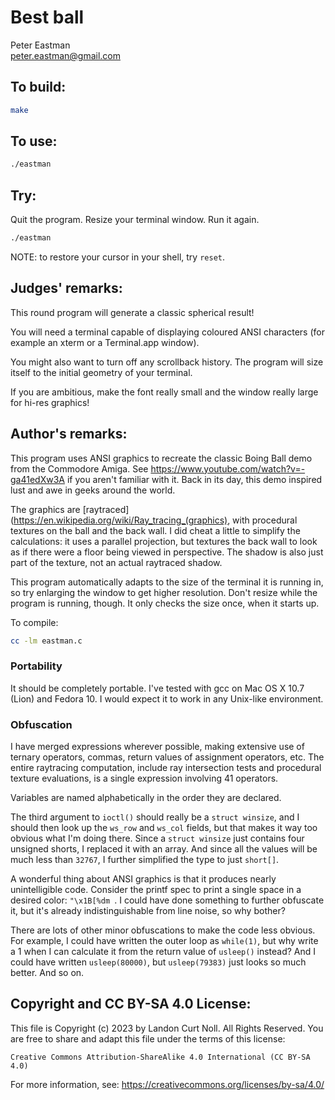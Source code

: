 # Best ball

Peter Eastman\
<peter.eastman@gmail.com>


## To build:

```sh
make
```


## To use:

```sh
./eastman
```


## Try:

Quit the program.  Resize your terminal window.  Run it again.

```sh
./eastman
```

NOTE: to restore your cursor in your shell, try `reset`.


## Judges' remarks:

This round program will generate a classic spherical result!

You will need a terminal capable of displaying coloured ANSI
characters (for example an xterm or a Terminal.app window).

You might also want to turn off any scrollback history. The program will
size itself to the initial geometry of your terminal.

If you are ambitious, make the font really small and the window really
large for hi-res graphics!


## Author's remarks:

This program uses ANSI graphics to recreate the classic Boing Ball demo from
the Commodore Amiga.  See <https://www.youtube.com/watch?v=-ga41edXw3A> if you
aren't familiar with it.  Back in its day, this demo inspired lust and awe in
geeks around the world.

The graphics are
[raytraced](https://en.wikipedia.org/wiki/Ray_tracing_(graphics), with
procedural textures on the ball and the back wall.  I did cheat a little to
simplify the calculations: it uses a parallel projection, but textures the back
wall to look as if there were a floor being viewed in perspective.  The shadow
is also just part of the texture, not an actual raytraced shadow.

This program automatically adapts to the size of the terminal it is running in,
so try enlarging the window to get higher resolution.  Don't resize while the
program is running, though.  It only checks the size once, when it starts up.

To compile:

```sh
cc -lm eastman.c
```

### Portability

It should be completely portable.  I've tested with gcc on Mac OS X 10.7 (Lion)
and Fedora 10.  I would expect it to work in any Unix-like environment.

### Obfuscation

I have merged expressions wherever possible, making extensive use of ternary
operators, commas, return values of assignment operators, etc.  The entire
raytracing computation, include ray intersection tests and procedural texture
evaluations, is a single expression involving 41 operators.

Variables are named alphabetically in the order they are declared.

The third argument to `ioctl()` should really be a `struct winsize`, and I should
then look up the `ws_row` and `ws_col` fields, but that makes it way too obvious
what I'm doing there.  Since a `struct winsize` just contains four unsigned shorts, I
replaced it with an array.  And since all the values will be much less than
`32767`, I further simplified the type to just `short[]`.

A wonderful thing about ANSI graphics is that it produces nearly unintelligible
code.  Consider the printf spec to print a single space in a desired color:
`"\x1B[%dm `.  I could have done something to further obfuscate it, but it's
already indistinguishable from line noise, so why bother?

There are lots of other minor obfuscations to make the code less obvious.  For
example, I could have written the outer loop as `while(1)`, but why write a 1
when I can calculate it from the return value of `usleep()` instead? And I could
have written `usleep(80000)`, but `usleep(79383)` just looks so much better.
And so on.


## Copyright and CC BY-SA 4.0 License:

This file is Copyright (c) 2023 by Landon Curt Noll.  All Rights Reserved.
You are free to share and adapt this file under the terms of this license:

    Creative Commons Attribution-ShareAlike 4.0 International (CC BY-SA 4.0)

For more information, see: https://creativecommons.org/licenses/by-sa/4.0/
